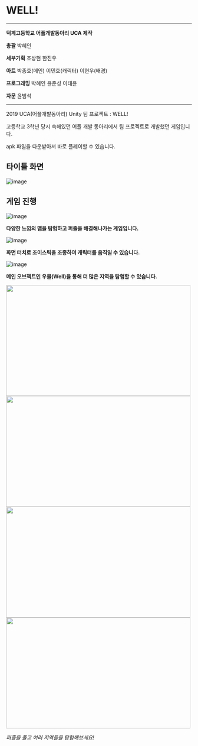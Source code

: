 # WELL!

---

**덕계고등학교 어플개발동아리 UCA 제작**

**총괄** 박혜인

**세부기획** 조상현 한진우

**아트** 박종호(메인) 이민호(캐릭터) 이현우(배경)

**프로그래밍** 박혜인 윤준성 이태윤

**자문** 윤범석

---

2019 UCA(어플개발동아리) Unity 팀 프로젝트 : WELL!

고등학교 3학년 당시 속해있던 어플 개발 동아리에서 팀 프로젝트로 개발했던 게임입니다.

apk 파일을 다운받아서 바로 플레이할 수 있습니다.


## 타이틀 화면

![image](https://user-images.githubusercontent.com/46310524/211218320-6056352e-a090-4b85-a4bf-f3fa793a65b9.png)

## 게임 진행

![image](https://user-images.githubusercontent.com/46310524/211218829-26313243-c055-4891-bf64-b21f2ba782f8.png)

**다양한 느낌의 맵을 탐험하고 퍼즐을 해결해나가는 게임입니다.**

![image](https://user-images.githubusercontent.com/46310524/211219226-4d91c301-787e-406f-b3bb-d9265ff3ab63.png)

**화면 터치로 조이스틱을 조종하여 캐릭터를 움직일 수 있습니다.**

![image](https://user-images.githubusercontent.com/46310524/211219115-11f399cd-d9f7-42ed-a593-307b80eac711.png)

**메인 오브젝트인 우물(Well)을 통해 더 많은 지역을 탐험할 수 있습니다.**

<div>
<img width="500" height="300" src="https://user-images.githubusercontent.com/46310524/211219335-d226c083-9c70-4412-83da-c960594ce80e.png">
<img width="500" height="300" src="https://user-images.githubusercontent.com/46310524/211219460-286ad02d-6d10-426e-b3d2-83603daa030f.png">
<div>
<div>
<img width="500" height="300" src="https://user-images.githubusercontent.com/46310524/211219735-6a63a623-b687-461d-a697-f5847902b33a.png">
<img width="500" height="300" src="https://user-images.githubusercontent.com/46310524/211219903-fc81087c-a85d-45d1-8748-0e766a28bc01.png">
<div>

*퍼즐을 풀고 여러 지역들을 탐험해보세요!*


